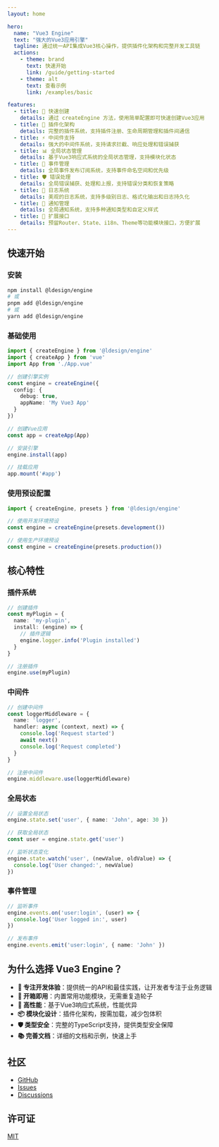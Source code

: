 ```yaml
---
layout: home

hero:
  name: "Vue3 Engine"
  text: "强大的Vue3应用引擎"
  tagline: 通过统一API集成Vue3核心操作，提供插件化架构和完整开发工具链
  actions:
    - theme: brand
      text: 快速开始
      link: /guide/getting-started
    - theme: alt
      text: 查看示例
      link: /examples/basic

features:
  - title: 🚀 快速创建
    details: 通过 createEngine 方法，使用简单配置即可快速创建Vue3应用
  - title: 🔌 插件化架构
    details: 完整的插件系统，支持插件注册、生命周期管理和插件间通信
  - title: ⚡ 中间件支持
    details: 强大的中间件系统，支持请求拦截、响应处理和错误捕获
  - title: 📊 全局状态管理
    details: 基于Vue3响应式系统的全局状态管理，支持模块化状态
  - title: 🎯 事件管理
    details: 全局事件发布订阅系统，支持事件命名空间和优先级
  - title: 🛡️ 错误处理
    details: 全局错误捕获、处理和上报，支持错误分类和恢复策略
  - title: 📝 日志系统
    details: 美观的日志系统，支持多级别日志、格式化输出和日志持久化
  - title: 🔔 通知管理
    details: 全局通知系统，支持多种通知类型和自定义样式
  - title: 🎨 扩展接口
    details: 预留Router、State、i18n、Theme等功能模块接口，方便扩展
---
```


## 快速开始

### 安装

```bash
npm install @ldesign/engine
# 或
pnpm add @ldesign/engine
# 或
yarn add @ldesign/engine
```

### 基础使用

```typescript
import { createEngine } from '@ldesign/engine'
import { createApp } from 'vue'
import App from './App.vue'

// 创建引擎实例
const engine = createEngine({
  config: {
    debug: true,
    appName: 'My Vue3 App'
  }
})

// 创建Vue应用
const app = createApp(App)

// 安装引擎
engine.install(app)

// 挂载应用
app.mount('#app')
```

### 使用预设配置

```typescript
import { createEngine, presets } from '@ldesign/engine'

// 使用开发环境预设
const engine = createEngine(presets.development())

// 使用生产环境预设
const engine = createEngine(presets.production())
```

## 核心特性

### 插件系统

```typescript
// 创建插件
const myPlugin = {
  name: 'my-plugin',
  install: (engine) => {
    // 插件逻辑
    engine.logger.info('Plugin installed')
  }
}

// 注册插件
engine.use(myPlugin)
```

### 中间件

```typescript
// 创建中间件
const loggerMiddleware = {
  name: 'logger',
  handler: async (context, next) => {
    console.log('Request started')
    await next()
    console.log('Request completed')
  }
}

// 注册中间件
engine.middleware.use(loggerMiddleware)
```

### 全局状态

```typescript
// 设置全局状态
engine.state.set('user', { name: 'John', age: 30 })

// 获取全局状态
const user = engine.state.get('user')

// 监听状态变化
engine.state.watch('user', (newValue, oldValue) => {
  console.log('User changed:', newValue)
})
```

### 事件管理

```typescript
// 监听事件
engine.events.on('user:login', (user) => {
  console.log('User logged in:', user)
})

// 发布事件
engine.events.emit('user:login', { name: 'John' })
```

## 为什么选择 Vue3 Engine？

- **🎯 专注开发体验**：提供统一的API和最佳实践，让开发者专注于业务逻辑
- **🔧 开箱即用**：内置常用功能模块，无需重复造轮子
- **🚀 高性能**：基于Vue3响应式系统，性能优异
- **📦 模块化设计**：插件化架构，按需加载，减少包体积
- **🛡️ 类型安全**：完整的TypeScript支持，提供类型安全保障
- **📚 完善文档**：详细的文档和示例，快速上手

## 社区

- [GitHub](https://github.com/ldesign/engine)
- [Issues](https://github.com/ldesign/engine/issues)
- [Discussions](https://github.com/ldesign/engine/discussions)

## 许可证

[MIT](https://github.com/ldesign/engine/blob/main/LICENSE)